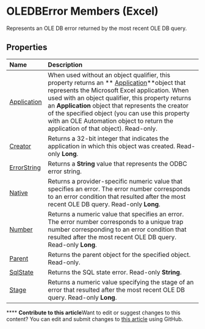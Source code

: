 
# OLEDBError Members (Excel)
Represents an OLE DB error returned by the most recent OLE DB query.

## Properties



|**Name**|**Description**|
|:-----|:-----|
| [Application](4e1f12b9-ba10-d579-4176-d02e086c172a.md)|When used without an object qualifier, this property returns an  ** [Application](19b73597-5cf9-4f56-8227-b5211f657f6f.md)**object that represents the Microsoft Excel application. When used with an object qualifier, this property returns an  **Application** object that represents the creator of the specified object (you can use this property with an OLE Automation object to return the application of that object). Read-only.|
| [Creator](dab01efa-cefb-1dee-847e-56688ef88c14.md)|Returns a 32-bit integer that indicates the application in which this object was created. Read-only  **Long**.|
| [ErrorString](64f4780a-e8bc-fbbf-9b06-02a78ebcb181.md)|Returns a  **String** value that represents the ODBC error string.|
| [Native](2eae623f-7803-b3ce-467b-ee4f9c5c8c20.md)|Returns a provider-specific numeric value that specifies an error. The error number corresponds to an error condition that resulted after the most recent OLE DB query. Read-only  **Long**.|
| [Number](9e88a0bb-1cbf-d98e-52a9-a8f9a0bde81c.md)|Returns a numeric value that specifies an error. The error number corresponds to a unique trap number corresponding to an error condition that resulted after the most recent OLE DB query. Read-only  **Long**.|
| [Parent](0724dc00-25d5-12ec-08d7-c95d2d2eb90a.md)|Returns the parent object for the specified object. Read-only.|
| [SqlState](cd05c61a-da9f-5022-c359-b90351e6489d.md)|Returns the SQL state error. Read-only  **String**.|
| [Stage](71dd6495-3d03-307d-a7cd-816779f25754.md)|Returns a numeric value specifying the stage of an error that resulted after the most recent OLE DB query. Read-only  **Long**.|

****   **Contribute to this article**Want to edit or suggest changes to this content? You can edit and submit changes to  [this article](https://github.com/jhershey00/VBA_Excel_Test/OpenXMLCon/articles/52181252-dd6f-b267-fa21-4ad8175b7346.md) using GitHub.

